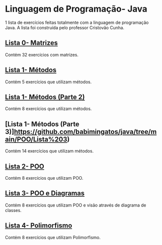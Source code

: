 # Linguagem de Programação- Java
1 lista de exercícios feitas totalmente com a linguagem de programação Java. A lista foi construída pelo professor Cristovão Cunha.

## [Lista 0- Matrizes](https://github.com/babimingatos/java/tree/main/POO/Lista%200)
<html>                
  Contém 32 exercícios com matrizes.
</html>

## [Lista 1- Métodos](https://github.com/babimingatos/java/tree/main/POO/Lista%201)
<html>                
  Contém 5 exercícios que utilizam métodos.
</html>

## [Lista 1- Métodos (Parte 2)](https://github.com/babimingatos/java/tree/main/POO/Lista%202)
<html>                
  Contém 8 exercícios que utilizam métodos.
</html>

## [Lista 1- Métodos (Parte 3)]https://github.com/babimingatos/java/tree/main/POO/Lista%203)
<html>                
  Contém 14 exercícios que utilizam métodos.
</html>

## [Lista 2- POO](https://github.com/babimingatos/java/tree/main/POO/Lista%204)
<html>                
  Contém 8 exercícios que utilizam POO.
</html>

## [Lista 3- POO e Diagramas](https://github.com/babimingatos/java/tree/main/POO/Lista%205)
<html>                
  Contém 8 exercícios que utilizam POO e visão através de diagrama de classes.
</html>

## [Lista 4- Polimorfismo](https://github.com/babimingatos/java/tree/main/POO/Lista%206)
<html>                
  Contém 8 exercícios que utilizam Polimorfismo.
</html>
